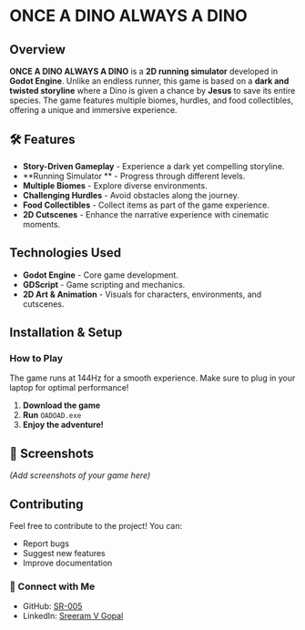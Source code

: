 # ONCE A DINO ALWAYS A DINO

##  Overview

**ONCE A DINO ALWAYS A DINO** is a **2D running simulator** developed in **Godot Engine**. Unlike an endless runner, this game is based on a **dark and twisted storyline** where a Dino is given a chance by **Jesus** to save its entire species. The game features multiple biomes, hurdles, and food collectibles, offering a unique and immersive experience.

## 🛠 Features

-  **Story-Driven Gameplay** - Experience a dark yet compelling storyline.
-  **Running Simulator ** - Progress through different levels.
-  **Multiple Biomes** - Explore diverse environments.
-  **Challenging Hurdles** - Avoid obstacles along the journey.
-  **Food Collectibles** - Collect items as part of the game experience.
-  **2D Cutscenes** - Enhance the narrative experience with cinematic moments.

##  Technologies Used

- **Godot Engine** - Core game development.
- **GDScript** - Game scripting and mechanics.
- **2D Art & Animation** - Visuals for characters, environments, and cutscenes.

##  Installation & Setup

### How to Play

 The game runs at 144Hz for a smooth experience. Make sure to plug in your laptop for optimal performance!
1. **Download the game**
2. **Run** `OADOAD.exe`
3. **Enjoy the adventure!**

## 📸 Screenshots

*(Add screenshots of your game here)*

##  Contributing

Feel free to contribute to the project! You can:

- Report bugs
- Suggest new features
- Improve documentation

### 🔗 Connect with Me

- GitHub: [SR-005](https://github.com/SR-005)
- LinkedIn: [Sreeram V Gopal](https://www.linkedin.com/in/sreeram-v-gopal-7477082a0/)

